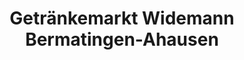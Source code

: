 ---
title: "Getränkemarkt Widemann Bermatingen-Ahausen"
url: /bermatingen/getraenkemarkt-widemann-bermatingen-ahausen/
shop: Getränke
---